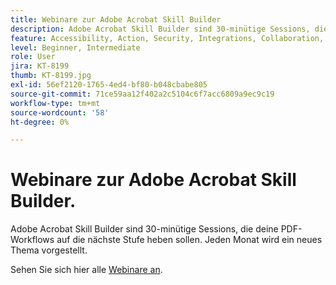 ```yaml
---
title: Webinare zur Adobe Acrobat Skill Builder
description: Adobe Acrobat Skill Builder sind 30-minütige Sessions, die deine PDF-Workflows auf die nächste Stufe heben sollen
feature: Accessibility, Action, Security, Integrations, Collaboration, Edit PDF, Convert PDF, Share, Mobile, Skill Builder, Form
level: Beginner, Intermediate
role: User
jira: KT-8199
thumb: KT-8199.jpg
exl-id: 56ef2120-1765-4ed4-bf80-b048cbabe805
source-git-commit: 71ce59aa12f402a2c5104c6f7acc6809a9ec9c19
workflow-type: tm+mt
source-wordcount: '58'
ht-degree: 0%

---
```


# Webinare zur Adobe Acrobat Skill Builder.

Adobe Acrobat Skill Builder sind 30-minütige Sessions, die deine PDF-Workflows auf die nächste Stufe heben sollen. Jeden Monat wird ein neues Thema vorgestellt.

Sehen Sie sich hier alle [Webinare an](https://www.adobe.com/acrobat/business/webinars.html).
